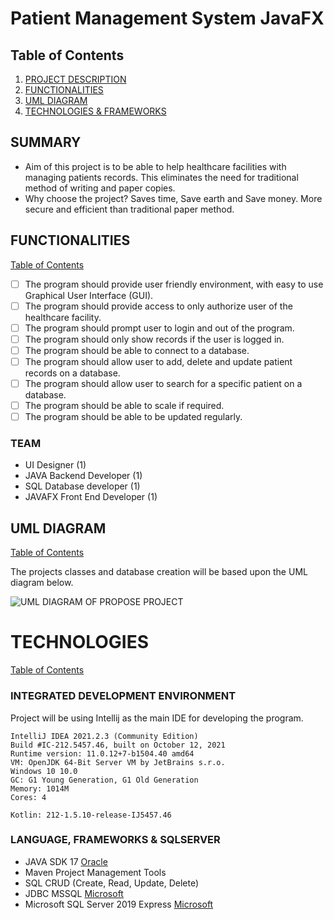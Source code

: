 # Patient Management System JavaFX
## Table of Contents
1. [PROJECT DESCRIPTION](https://github.com/eurojeeJarina/patient-management-system/blob/main/project-proposal.md#project-description)
2. [FUNCTIONALITIES](https://github.com/eurojeeJarina/patient-management-system/blob/main/project-proposal.md#functionalities)
3. [UML DIAGRAM](https://github.com/eurojeeJarina/patient-management-system/blob/main/project-proposal.md#uml-diagram)
4. [TECHNOLOGIES & FRAMEWORKS](https://github.com/eurojeeJarina/patient-management-system/blob/main/project-proposal.md#technologies)


## SUMMARY

 - Aim of this project is to be able to help healthcare facilities with managing patients records. This eliminates the need for traditional method of writing and paper copies.
 - Why choose the project? Saves time, Save earth and Save money. More secure and efficient than traditional paper method.

## FUNCTIONALITIES
[Table of Contents](https://github.com/eurojeeJarina/patient-management-system/blob/main/project-proposal.md#table-of-contents)
 - [ ] The program should provide user friendly environment, with easy to use Graphical User Interface (GUI).
 - [ ] The program should provide access to only authorize user of the healthcare facility.
 - [ ] The program should prompt user to login and out of the program.
 - [ ] The program should only show records if the user is logged in.
 - [ ] The program should be able to connect to a database.
 - [ ] The program should allow user to add, delete and update patient records on a database.
 - [ ] The program should allow user to search for a specific patient on a database.
 - [ ] The program should be able to scale if required.
 - [ ] The program should be able to be updated regularly.
 ### TEAM
 - UI Designer (1)
 - JAVA Backend Developer (1)
 - SQL Database developer (1)
 - JAVAFX Front End Developer (1)

## UML DIAGRAM
[Table of Contents](https://github.com/eurojeeJarina/patient-management-system/blob/main/project-proposal.md#table-of-contents)

The projects classes and database creation will be based upon the UML diagram below. 

![UML DIAGRAM OF PROPOSE PROJECT](https://github.com/eurojeeJarina/patient-management-system/blob/main/uml-diagram.jpg)

# TECHNOLOGIES
[Table of Contents](https://github.com/eurojeeJarina/patient-management-system/blob/main/project-proposal.md#table-of-contents)
### INTEGRATED DEVELOPMENT ENVIRONMENT
Project will be using Intellij as the main IDE for developing the program.
```
IntelliJ IDEA 2021.2.3 (Community Edition)
Build #IC-212.5457.46, built on October 12, 2021
Runtime version: 11.0.12+7-b1504.40 amd64
VM: OpenJDK 64-Bit Server VM by JetBrains s.r.o.
Windows 10 10.0
GC: G1 Young Generation, G1 Old Generation
Memory: 1014M
Cores: 4

Kotlin: 212-1.5.10-release-IJ5457.46
```

### LANGUAGE, FRAMEWORKS & SQLSERVER
 - JAVA SDK 17 [Oracle](https://www.oracle.com/java/)
 - Maven Project Management Tools
 - SQL CRUD (Create, Read, Update, Delete)
 - JDBC MSSQL [Microsoft](https://docs.microsoft.com/en-us/sql/connect/jdbc/download-microsoft-jdbc-driver-for-sql-server?view=sql-server-ver15#download)
 - Microsoft SQL Server 2019 Express [Microsoft](https://www.microsoft.com/en-us/download/details.aspx?id=101064)
 
